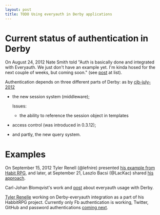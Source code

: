 ```yaml
---
layout: post
title: TODO Using everyauth in Derby applications
---
```


# Current status of authentication in Derby

On August 24, 2012 Nate Smith told "Auth is basically done and integrated with
Everyauth. We just don't have an example yet. I'm kinda hosed for the next
couple of weeks, but coming soon." (see [post][auth-state-aug-2012] at list).

Authentication depends on three different parts of Derby: as by [cjb-july-2012][]

* the new session system (middleware);

    Issues:

    *  the ability to reference the session object in templates

* access control (was introduced in 0.3.12);
* and partly, the new query system.

# Examples

On September 15, 2012 Tyler Renell (@lefnire) presented
[his example from Habit RPG](https://github.com/lefnire/habitrpg/blob/master/src/server/auth.coffee),
and later, at September 21, Laszlo Bacsi (@LacKac) shared
[his approach](https://gist.github.com/3758734 "Authentication with everyauth in Derby by @lackac").



Carl-Johan Blomqvist's work and [post](https://groups.google.com/forum/#!msg/derbyjs/6CuViVg4p7Q/dKxfuIQQwJAJ "New blog about about authentication and a preview example app")
about everyauth usage with Derby.

[Tyler Renelle][] working on Derby-everyauth integration as a part of his
HabbitRPG project. Currently only Fb authentication is working, Twitter, GitHub
and password authentications [coming next](https://groups.google.com/forum/?fromgroups=#!topic/derbyjs/JuUqUNd9Rls "Problems with password authentication with everyauth").

[cjb-july-2012]: http://cjblomqvist.com/blog/derby-authentication-part-1/23
[Tyler Renelle]: https://github.com/lefnire
[auth-state-aug-2012]: https://groups.google.com/forum/#!topic/derbyjs/7VWTclIBEw8